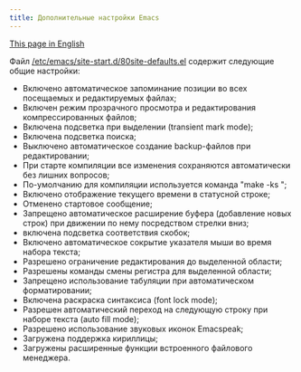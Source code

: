 ```yaml
---
title: Дополнительные настройки Emacs
---
```


[This page in English](emacs-settings.md)

Файл
[/etc/emacs/site-start.d/80site-defaults.el](files/80site-defaults.el)
содержит следующие общие настройки:

- Включено автоматическое запоминание позиции во всех посещаемых и
  редактируемых файлах;
- Включен режим прозрачного просмотра и редактирования
  компрессированных файлов;
- Включена подсветка при выделении (transient mark mode);
- Включена подсветка поиска;
- Выключено автоматическое создание backup-файлов при редактировании;
- При старте компиляции все изменения сохраняются автоматически без
  лишних вопросов;
- По-умолчанию для компиляции используется команда "make -ks ";
- Включено отображение текущего времени в статусной строке;
- Отменено стартовое сообщение;
- Запрещено автоматическое расширение буфера (добавление новых строк)
  при движении по нему посредством стрелки вниз;
- включена подсветка соответствия скобок;
- Включено автоматическое сокрытие указателя мыши во время набора
  текста;
- Разрешено ограничение редактирования до выделенной области;
- Разрешены команды смены регистра для выделенной области;
- Запрещено использование табуляции при автоматическом
  форматировании;
- Включена раскраска синтаксиса (font lock mode);
- Разрешен автоматический переход на следующую строку при наборе
  текста (auto fill mode);
- Разрешено использование звуковых иконок Emacspeak;
- Загружена поддержка кириллицы;
- Загружены расширенные функции встроенного файлового менеджера.
